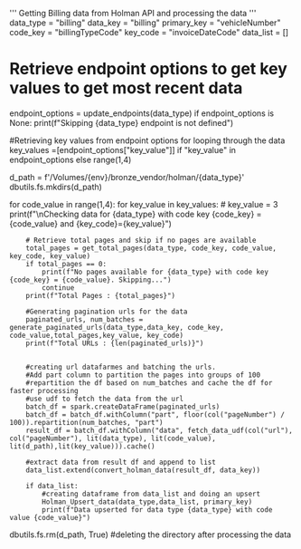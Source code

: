 '''
Getting Billing data from Holman API and processing the data
'''
data_type = "billing"
data_key = "billing"
primary_key = "vehicleNumber"
code_key = "billingTypeCode"
key_code = "invoiceDateCode"
data_list = []

# Retrieve endpoint options to get key values to get most recent data
endpoint_options = update_endpoints(data_type)
if endpoint_options is None:
    print(f"Skipping {data_type} endpoint is not defined")

#Retrieving key values from endpoint options for looping through the data
key_values =[endpoint_options["key_value"]] if "key_value" in endpoint_options else range(1,4)

d_path = f'/Volumes/{env}/bronze_vendor/holman/{data_type}'
dbutils.fs.mkdirs(d_path)

for code_value in range(1,4):
    for key_value in key_values:
    # key_value = 3
        print(f"\nChecking data for {data_type} with code key {code_key} = {code_value} and {key_code}={key_value}")

        # Retrieve total pages and skip if no pages are available
        total_pages = get_total_pages(data_type, code_key, code_value, key_code, key_value)
        if total_pages == 0:
            print(f"No pages available for {data_type} with code key {code_key} = {code_value}. Skipping...")
            continue
        print(f"Total Pages : {total_pages}")

        #Generating pagination urls for the data
        paginated_urls, num_batches = generate_paginated_urls(data_type,data_key, code_key, code_value,total_pages,key_value, key_code)
        print(f"Total URLs : {len(paginated_urls)}")

       
        #creating url datafarmes and batching the urls. 
        #Add part column to partition the pages into groups of 100
        #repartition the df based on num_batches and cache the df for faster processing
        #use udf to fetch the data from the url
        batch_df = spark.createDataFrame(paginated_urls)
        batch_df = batch_df.withColumn("part", floor(col("pageNumber") / 100)).repartition(num_batches, "part")
        result_df = batch_df.withColumn("data", fetch_data_udf(col("url"), col("pageNumber"), lit(data_type), lit(code_value), lit(d_path),lit(key_value))).cache()

        #extract data from result df and append to list
        data_list.extend(convert_holman_data(result_df, data_key))
        
        if data_list:
            #creating dataframe from data_list and doing an upsert
            Holman_Upsert_data(data_type,data_list, primary_key)
            print(f"Data upserted for data type {data_type} with code value {code_value}")
        

dbutils.fs.rm(d_path, True) #deleting the directory after processing the data


      
